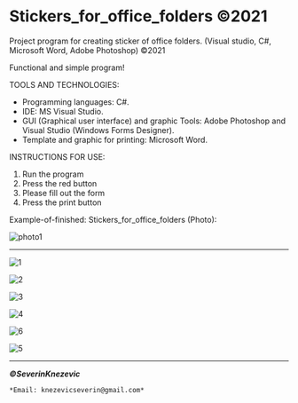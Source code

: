 # Stickers_for_office_folders ©2021
Project program for creating sticker of office folders. (Visual studio, C#, Microsoft Word, Adobe Photoshop) ©2021

Functional and simple program!


TOOLS AND TECHNOLOGIES: 
   - Programming languages: C#.
   - IDE: MS Visual Studio.
   - GUI (Graphical user interface) and graphic Tools:  Adobe Photoshop and  Visual Studio (Windows Forms Designer).
   - Template and graphic for printing:  Microsoft Word.
 
         
INSTRUCTIONS FOR USE:
  1.  Run the program
  2.  Press the red button
  3.  Please fill out the form
  4.  Press the print button

         
Example-of-finished: Stickers_for_office_folders (Photo):

![photo1](https://user-images.githubusercontent.com/81822988/113845758-21081b00-9796-11eb-8bf6-8be2338e9117.jpg)

****

![1](https://user-images.githubusercontent.com/81822988/114691521-0f83bd80-9d18-11eb-95ea-b6a771edb85f.png)

![2](https://user-images.githubusercontent.com/81822988/114691513-0d216380-9d18-11eb-8594-0429ad39652b.png)

![3](https://user-images.githubusercontent.com/81822988/114691503-0b57a000-9d18-11eb-805e-58dc5ca41970.png)

![4](https://user-images.githubusercontent.com/81822988/114691495-098ddc80-9d18-11eb-9d95-5f8504befc3e.png)

![6](https://user-images.githubusercontent.com/81822988/114691480-05fa5580-9d18-11eb-8c5c-b9081d864420.png)

![5](https://user-images.githubusercontent.com/81822988/114691491-07c41900-9d18-11eb-9fe1-eb99c12f5492.png)

****

   ***©SeverinKnezevic***
   
	*Email: knezevicseverin@gmail.com* 
